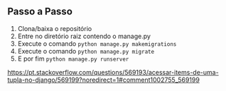 ## Passo a Passo

 1. Clona/baixa o repositório
 2. Entre no diretório raiz contendo o manage.py
 3. Execute o comando `python manage.py makemigrations`
 4. Execute o comando `python manage.py migrate`
 5. E por fim `python manage.py runserver`

https://pt.stackoverflow.com/questions/569193/acessar-items-de-uma-tupla-no-django/569199?noredirect=1#comment1002755_569199
